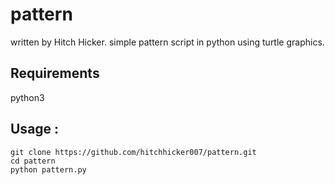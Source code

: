 # pattern
written by Hitch Hicker.
simple pattern script in python using turtle graphics.

## Requirements
python3

## Usage :
```
git clone https://github.com/hitchhicker007/pattern.git 
cd pattern
python pattern.py
```
